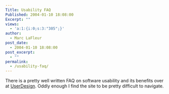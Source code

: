 ```yaml
---
Title: Usability FAQ
Published: 2004-01-10 18:08:00
Excerpt: ""
views:
  - 'a:1:{i:0;s:3:"305";}'
author:
  - Marc LaFleur
post_date:
  - 2004-01-10 18:08:00
post_excerpt:
  - ""
permalink:
  - /usability-faq/
---
```

There is a pretty well written FAQ on software usability and its benefits over at <a href="http://www.userdesign.com/usability_faq.html">UserDesign</a>. Oddly enough I find the site to be pretty difficult to navigate.